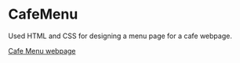 # CafeMenu

Used HTML and CSS for designing a menu page for a cafe webpage.

<a href="https://marinaivantsova.github.io/CafeMenu/" target="_blank" alt="Cafe menu">Cafe Menu webpage</a>
